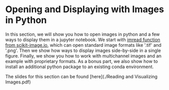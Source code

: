 # Opening and Displaying with Images in Python

In this section, we will show you how to open images in python and a few ways to display them in a jupyter notebook. We start with [imread function from scikit-image.io](https://scikit-image.org/docs/stable/api/skimage.io.html#skimage.io.imread), which can open standard image formats like '.tif' and '.png'. Then we show how ways to display images side-by-side in a single figure. Finally, we show you how to work with multichannel images and an example with proprietary formats. As a bonus part, we also show how to install an additional python package to an existing conda environment.

The slides for this section can be found [here](./Reading and Visualizing Images.pdf)

